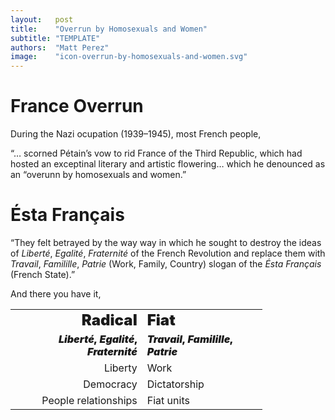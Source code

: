 ```yaml
---
layout:   post
title:    "Overrun by Homosexuals and Women"
subtitle: "TEMPLATE"
authors:  "Matt Perez"
image:    "icon-overrun-by-homosexuals-and-women.svg"
---
```


<div style='display:none; '>
 <p>BREAKING: France overrun by homosexuals and women (during the Nazi occupation).</p>
</div>

<h1>France Overrun</h1>
 <p>During the Nazi ocupation (1939–1945), most French people,
 <div class="_citation">
  <p>&ldquo;&hellip; scorned P&eacute;tain&rsquo;s vow to rid France of the Third Republic, which had hosted an exceptinal literary and artistic flowering&hellip; which he denounced as an &ldquo;overunn by homosexuals and women.&rdquo;</p>
 </div>

<h1>&Eacute;sta Fran&ccedil;ais</h1>
 <div class="_citation">
  <p>&ldquo;They felt betrayed by the way way in which he sought to destroy the ideas of <em>Libert&eacute;</em>, <em>Egalit&eacute;</em>, <em>Fraternit&eacute;</em> of the French Revolution and replace them with <em>Travail</em>, <em>Familille</em>, <em>Patrie</em> (Work, Family, Country) slogan of the <em>&Eacute;sta Fran&ccedil;ais</em> (French State).&rdquo;</p>
 </div>
 <p>And there you have it,
  <table style="width:80%; background-color:light-gray; align:center; ">
   <tr>
    <td style="text-align:right; ">
     <span style="text-align:center; font-weight: 900; font-size:x-large; ">
      Radical
     </span>
    </td>
    <td>
     <span style="text-align:center; font-weight: 900; font-size:x-large; ">
      Fiat
     </span>
    </td>
   </tr>
   <tr>
    <td style="text-align:right; ">
     <span style="text-align:center; font-weight: 900; ">
      <em>Libert&eacute;</em>, <em>Egalit&eacute;</em>, <em>Fraternit&eacute;</em>
     </span>
    </td>
    <td>
     <span style="text-align:center; font-weight: 900; ">
      <em>Travail</em>, <em>Familille</em>, <em>Patrie</em>
     </span>
    </td>
   </tr>
   <tr>
    <td style="text-align:right; ">
     Liberty
    </td>
    <td>
     Work
    </td>
   </tr>
   <tr>
    <td style="text-align:right; ">
     Democracy
    </td>
    <td>
     Dictatorship
    </td>
   </tr>
   <tr>
    <td style="text-align:right; ">
     People relationships
    </td>
    <td>
     Fiat units
    </td>
   </tr> 
  </table>